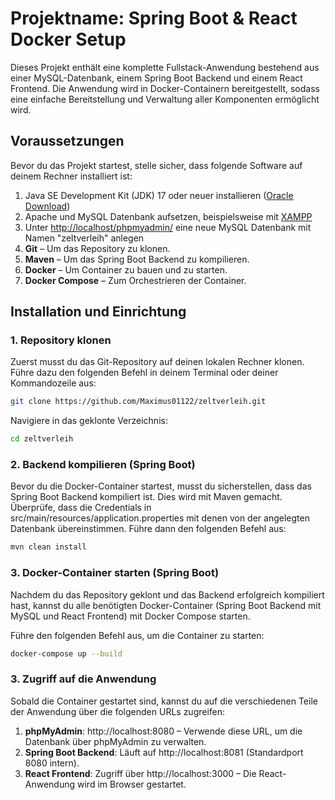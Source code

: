 # Projektname: Spring Boot & React Docker Setup

Dieses Projekt enthält eine komplette Fullstack-Anwendung bestehend aus einer MySQL-Datenbank, einem Spring Boot Backend und einem React Frontend. Die Anwendung wird in Docker-Containern bereitgestellt, sodass eine einfache Bereitstellung und Verwaltung aller Komponenten ermöglicht wird.

## Voraussetzungen

Bevor du das Projekt startest, stelle sicher, dass folgende Software auf deinem Rechner installiert ist:

1. Java SE Development Kit (JDK) 17 oder neuer installieren ([Oracle Download](https://www.oracle.com/java/technologies/downloads))
2. Apache und MySQL Datenbank aufsetzen, beispielsweise mit [XAMPP](https://www.apachefriends.org/de/download.html)
3. Unter [http://localhost/phpmyadmin/](http://localhost/phpmyadmin/) eine neue MySQL Datenbank mit Namen "zeltverleih" anlegen
4. **Git** – Um das Repository zu klonen.
6. **Maven** – Um das Spring Boot Backend zu kompilieren.
7. **Docker** – Um Container zu bauen und zu starten.
8. **Docker Compose** – Zum Orchestrieren der Container.

## Installation und Einrichtung

### 1. Repository klonen

Zuerst musst du das Git-Repository auf deinen lokalen Rechner klonen. Führe dazu den folgenden Befehl in deinem Terminal oder deiner Kommandozeile aus:

```bash
git clone https://github.com/Maximus01122/zeltverleih.git
```

Navigiere in das geklonte Verzeichnis:
```bash
cd zeltverleih
```

### 2. Backend kompilieren (Spring Boot)

Bevor du die Docker-Container startest, musst du sicherstellen, dass das Spring Boot Backend kompiliert ist. Dies wird mit Maven gemacht. Überprüfe, dass die Credentials in src/main/resources/application.properties mit denen von der angelegten Datenbank übereinstimmen. Führe dann den folgenden Befehl aus:
```bash
mvn clean install
```

### 3. Docker-Container starten (Spring Boot)
Nachdem du das Repository geklont und das Backend erfolgreich kompiliert hast, kannst du alle benötigten Docker-Container (Spring Boot Backend mit MySQL und React Frontend) mit Docker Compose starten.

Führe den folgenden Befehl aus, um die Container zu starten:

```bash
docker-compose up --build
```


### 3. Zugriff auf die Anwendung

Sobald die Container gestartet sind, kannst du auf die verschiedenen Teile der Anwendung über die folgenden URLs zugreifen:

1. **phpMyAdmin**: http://localhost:8080 – Verwende diese URL, um die Datenbank über phpMyAdmin zu verwalten.
2. **Spring Boot Backend**: Läuft auf http://localhost:8081 (Standardport 8080 intern).
3. **React Frontend**: Zugriff über http://localhost:3000 – Die React-Anwendung wird im Browser gestartet.
